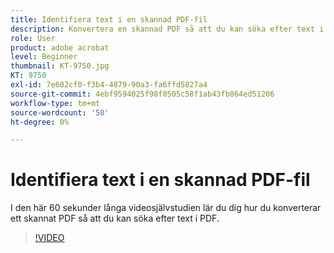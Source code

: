 ```yaml
---
title: Identifiera text i en skannad PDF-fil
description: Konvertera en skannad PDF så att du kan söka efter text i PDF
role: User
product: adobe acrobat
level: Beginner
thumbnail: KT-9750.jpg
KT: 9750
exl-id: 7e602cf0-f3b4-4879-90a3-fa6ffd5827a4
source-git-commit: 4ebf9594025f98f0505c58f1ab43fb864ed51206
workflow-type: tm+mt
source-wordcount: '50'
ht-degree: 0%

---
```


# Identifiera text i en skannad PDF-fil

I den här 60 sekunder långa videosjälvstudien lär du dig hur du konverterar ett skannat PDF så att du kan söka efter text i PDF.

>[!VIDEO](https://video.tv.adobe.com/v/340081?quality=12&learn=on&hidetitle=true)
